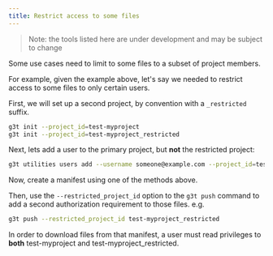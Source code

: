 ```yaml
---
title: Restrict access to some files
---
```


> Note: the tools listed here are under development and may be subject to change

Some use cases need to limit to some files to a subset of project members.

For example, given the example above, let's say we needed to restrict access to some files to only certain users.

First, we will set up a second project, by convention with a `_restricted` suffix.

```sh
g3t init --project_id=test-myproject
g3t init --project_id=test-myproject_restricted
```

Next, lets add a user to the primary project, but **not** the restricted project:

```sh
g3t utilities users add --username someone@example.com --project_id=test-myproject
```

Now, create a manifest using one of the methods above.

Then, use the `--restricted_project_id` option to the `g3t push` command to add a second authorization requirement to those files. e.g.

```sh
g3t push --restricted_project_id test-myproject_restricted
```

In order to download files from that manifest, a user must read privileges to **both** test-myproject and test-myproject_restricted.
